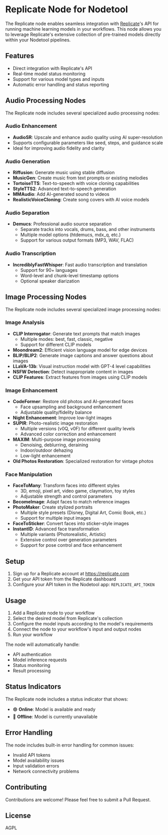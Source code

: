 # Replicate Node for Nodetool

The Replicate node enables seamless integration with [Replicate](https://replicate.com)'s API for running machine learning models in your workflows. This node allows you to leverage Replicate's extensive collection of pre-trained models directly within your Nodetool pipelines.

## Features

- Direct integration with Replicate's API
- Real-time model status monitoring
- Support for various model types and inputs
- Automatic error handling and status reporting

## Audio Processing Nodes

The Replicate node includes several specialized audio processing nodes:

### Audio Enhancement

- **AudioSR**: Upscale and enhance audio quality using AI super-resolution
- Supports configurable parameters like seed, steps, and guidance scale
- Ideal for improving audio fidelity and clarity

### Audio Generation

- **Riffusion**: Generate music using stable diffusion
- **MusicGen**: Create music from text prompts or existing melodies
- **TortoiseTTS**: Text-to-speech with voice cloning capabilities
- **StyleTTS2**: Advanced text-to-speech generation
- **MMAudio**: Add AI-generated sound to videos
- **RealisticVoiceCloning**: Create song covers with AI voice models

### Audio Separation

- **Demucs**: Professional audio source separation
  - Separate tracks into vocals, drums, bass, and other instruments
  - Multiple model options (htdemucs, mdx_q, etc.)
  - Support for various output formats (MP3, WAV, FLAC)

### Audio Transcription

- **IncrediblyFastWhisper**: Fast audio transcription and translation
  - Support for 90+ languages
  - Word-level and chunk-level timestamp options
  - Optional speaker diarization

## Image Processing Nodes

The Replicate node includes several specialized image processing nodes:

### Image Analysis

- **CLIP Interrogator**: Generate text prompts that match images
  - Multiple modes: best, fast, classic, negative
  - Support for different CLIP models
- **Moondream2**: Efficient vision language model for edge devices
- **BLIP/BLIP2**: Generate image captions and answer questions about images
- **LLaVA-13b**: Visual instruction model with GPT-4 level capabilities
- **NSFW Detection**: Detect inappropriate content in images
- **CLIP Features**: Extract features from images using CLIP models

### Image Enhancement

- **CodeFormer**: Restore old photos and AI-generated faces
  - Face upsampling and background enhancement
  - Adjustable quality/fidelity balance
- **Night Enhancement**: Improve low-light images
- **SUPIR**: Photo-realistic image restoration
  - Multiple versions (v0Q, v0F) for different quality levels
  - Advanced color correction and enhancement
- **MAXIM**: Multi-purpose image processing
  - Denoising, deblurring, deraining
  - Indoor/outdoor dehazing
  - Low-light enhancement
- **Old Photos Restoration**: Specialized restoration for vintage photos

### Face Manipulation

- **FaceToMany**: Transform faces into different styles
  - 3D, emoji, pixel art, video game, claymation, toy styles
  - Adjustable strength and control parameters
- **BecomeImage**: Adapt faces to match reference images
- **PhotoMaker**: Create stylized portraits
  - Multiple style presets (Disney, Digital Art, Comic Book, etc.)
  - Support for multiple input images
- **FaceToSticker**: Convert faces into sticker-style images
- **InstantID**: Advanced face transformation
  - Multiple variants (Photorealistic, Artistic)
  - Extensive control over generation parameters
  - Support for pose control and face enhancement

## Setup

1. Sign up for a Replicate account at https://replicate.com
2. Get your API token from the Replicate dashboard
3. Configure your API token in the Nodetool app: `REPLICATE_API_TOKEN`

## Usage

1. Add a Replicate node to your workflow
2. Select the desired model from Replicate's collection
3. Configure the model inputs according to the model's requirements
4. Connect the node to your workflow's input and output nodes
5. Run your workflow

The node will automatically handle:

- API authentication
- Model inference requests
- Status monitoring
- Result processing

## Status Indicators

The Replicate node includes a status indicator that shows:

- 🟢 **Online**: Model is available and ready
- 🔴 **Offline**: Model is currently unavailable

## Error Handling

The node includes built-in error handling for common issues:

- Invalid API tokens
- Model availability issues
- Input validation errors
- Network connectivity problems

## Contributing

Contributions are welcome! Please feel free to submit a Pull Request.

## License

AGPL
